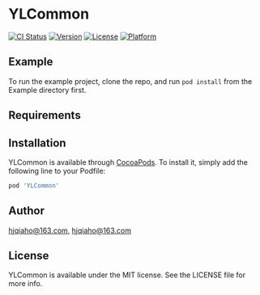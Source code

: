 # YLCommon

[![CI Status](https://img.shields.io/travis/hjqiaho@163.com/YLCommon.svg?style=flat)](https://travis-ci.org/hjqiaho@163.com/YLCommon)
[![Version](https://img.shields.io/cocoapods/v/YLCommon.svg?style=flat)](https://cocoapods.org/pods/YLCommon)
[![License](https://img.shields.io/cocoapods/l/YLCommon.svg?style=flat)](https://cocoapods.org/pods/YLCommon)
[![Platform](https://img.shields.io/cocoapods/p/YLCommon.svg?style=flat)](https://cocoapods.org/pods/YLCommon)

## Example

To run the example project, clone the repo, and run `pod install` from the Example directory first.

## Requirements

## Installation

YLCommon is available through [CocoaPods](https://cocoapods.org). To install
it, simply add the following line to your Podfile:

```ruby
pod 'YLCommon'
```

## Author

hjqiaho@163.com, hjqiaho@163.com

## License

YLCommon is available under the MIT license. See the LICENSE file for more info.
